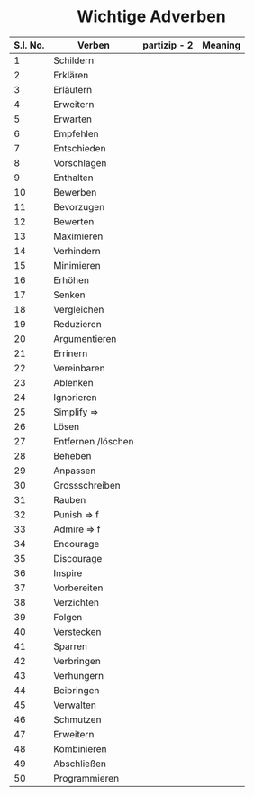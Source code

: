 <h1 align="center"> Wichtige Adverben </h1>

|S.I. No.|Verben|partizip - 2|Meaning|
|-----|---------|-----|-------------|
|	1	|	Schildern	|	|	|
|	2	|	Erklären	|	|	|
|	3	|	Erläutern	|	|	|
|	4	|	Erweitern	|	|	|
|	5	|	Erwarten	|	|	|
|	6	|	Empfehlen	|	|	|
|	7	|	Entschieden	|	|	|
|	8	|	Vorschlagen	|	|	|
|	9	|	Enthalten 	|	|	|
|	10	|	Bewerben	|	|	|
|	11	|	Bevorzugen	|	|	|
|	12	|	Bewerten	|	|	|
|	13	|	Maximieren	|	|	|
|	14	|	Verhindern	|	|	|
|	15	|	Minimieren	|	|	|
|	16	|	Erhöhen	|	|	|
|	17	|	Senken	|	|	|
|	18	|	Vergleichen	|	|	|
|	19	|	Reduzieren	|	|	|
|	20	|	Argumentieren	|	|	|
|	21	|	Errinern	|	|	|
|	22	|	Vereinbaren	|	|	|
|	23	|	Ablenken	|	|	|
|	24	|	Ignorieren	|	|	|
|	25	|	Simplify =>	|	|	|
|	26	|	Lösen	|	|	|
|	27	|	Entfernen /löschen	|	|	|
|	28	|	Beheben	|	|	|
|	29	|	Anpassen	|	|	|
|	30	|	Grossschreiben	|	|	|
|	31	|	Rauben	|	|	|
|	32	|	Punish => f	|	|	|
|	33	|	Admire => f	|	|	|
|	34	|	Encourage	|	|	|
|	35	|	Discourage	|	|	|
|	36	|	Inspire	|	|	|
|	37	|	Vorbereiten	|	|	|
|	38	|	Verzichten	|	|	|
|	39	|	Folgen	|	|	|
|	40	|	Verstecken	|	|	|
|	41	|	Sparren	|	|	|
|	42	|	Verbringen	|	|	|
|	43	|	Verhungern	|	|	|
|	44	|	Beibringen	|	|	|
|	45	|	Verwalten	|	|	|
|	46	|	Schmutzen	|	|	|
|	47	|	Erweitern	|	|	|
|	48	|	Kombinieren	|	|	|
|	49	|	Abschließen	|	|	|
|	50	|	Programmieren	|	|	|
